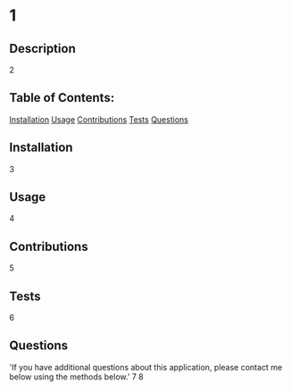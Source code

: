 
# 1


## Description
2


## Table of Contents:
[Installation](#installation)
[Usage](#usage)
[Contributions](#contributions)
[Tests](#tests)
[Questions](#questions)


## Installation
3


## Usage
4


## Contributions
5


## Tests
6


## Questions
'If you have additional questions about this application, please contact me below using the methods below.'
7
8

